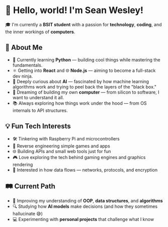 # 👋 Hello, world! I'm Sean Wesley!

🎓 I'm currently a **BSIT student** with a passion for **technology**, **coding**, and the inner workings of **computers**.

## 🚀 About Me
- 🐍 Currently learning **Python** — building cool things while mastering the fundamentals.
- ⚛️ Getting into **React** and 🌐 **Node.js** — aiming to become a full-stack dev ninja.
- 🤖 Deeply curious about **AI** — fascinated by how machine learning algorithms work and trying to peel back the layers of the "black box."
- 🧠 Dreaming of building my own **computer** — from silicon to software, I want to understand it all.
- 📚 Always exploring how things work under the hood — from OS internals to API structures.

## 💡 Fun Tech Interests
- 🛠️ Tinkering with Raspberry Pi and microcontrollers
- 🧩 Reverse engineering simple games and apps
- 🌐 Building APIs and small web tools just for fun
- 🎮 Love exploring the tech behind gaming engines and graphics rendering
- 📡 Interested in how data flows — networks, protocols, and encryption

## 🛤 Current Path
- 📘 Improving my understanding of **OOP**, **data structures**, and **algorithms**
- 🔍 Studying how **AI models** make decisions (and how they sometimes hallucinate 😅)
- 💻 Experimenting with **personal projects** that challenge what I know

<!---
swns1/swns1 is a ✨ special ✨ repository because its `README.md` (this file) appears on your GitHub profile.
You can click the Preview link to take a look at your changes.
--->
